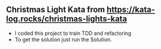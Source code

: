 ## Christmas Light Kata from https://kata-log.rocks/christmas-lights-kata

* I coded this project to train TDD and refactoring
* To get the solution just run the Solution.